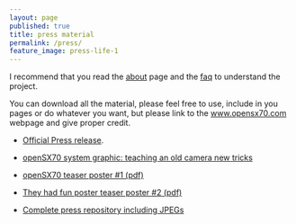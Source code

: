 ```yaml
---
layout: page
published: true
title: press material
permalink: /press/
feature_image: press-life-1
---
```


I recommend that you read the [about](http://opensx70.com/about/) page and the [faq](http://opensx70.com/FAQ/) to understand the project.

You can download all the material, please feel free to use, include in you pages or do whatever you want, but please link to the www.opensx70.com webpage and give proper credit.

- [Official Press release](https://docs.google.com/document/d/1gqvltGxiFymVwjfPhQWtjdwAMcpHsCY-FdSCoCL-W4k/edit?usp=sharing).

- [openSX70 system graphic: teaching an old camera new tricks](https://github.com/openSX70/Press/raw/master/openSX70-modular_system.pdf)

- [openSX70 teaser poster #1 (pdf)](https://github.com/openSX70/Press/raw/master/openSX70-poster-1.pdf)

- [They had fun poster teaser poster #2 (pdf)](https://github.com/openSX70/Press/raw/master/openSX70-fun.pdf)

- [Complete press repository including JPEGs](https://github.com/openSX70/Press)
